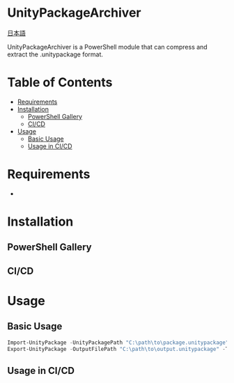 # UnityPackageArchiver

[日本語](README.jp.md)

UnityPackageArchiver is a PowerShell module that can compress and extract the .unitypackage format.

# Table of Contents

- [Requirements](#requirements)
- [Installation](#installation)
  - [PowerShell Gallery](#powershell-gallery)
  - [CI/CD](#cicd)
- [Usage](#usage)
  - [Basic Usage](#basic-usage)
  - [Usage in CI/CD](#usage-in-cicd)

# Requirements

-

# Installation

## PowerShell Gallery

## CI/CD

# Usage

## Basic Usage

```powershell
Import-UnityPackage -UnityPackagePath "C:\path\to\package.unitypackage" -OutputDir "C:\output\directory"
Export-UnityPackage -OutputFilePath "C:\path\to\output.unitypackage" -TargetFiles "C:\path\to\Assets\MyAsset.prefab", "C:\path\to\Assets\MyScript.cs"
```

## Usage in CI/CD
